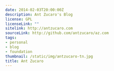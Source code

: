 ```yaml
---
date: 2014-02-03T20:00:00Z
description: Ant Zucaro's Blog
license: GPL
licenseLink: ""
sitelink: http://antzucaro.com
sourceLink: http://github.com/antzucaro/az.com
tags:
- personal
- blog
- foundation
thumbnail: /static/img/antzucaro-tn.jpg
title: Ant Zucaro
---
```


